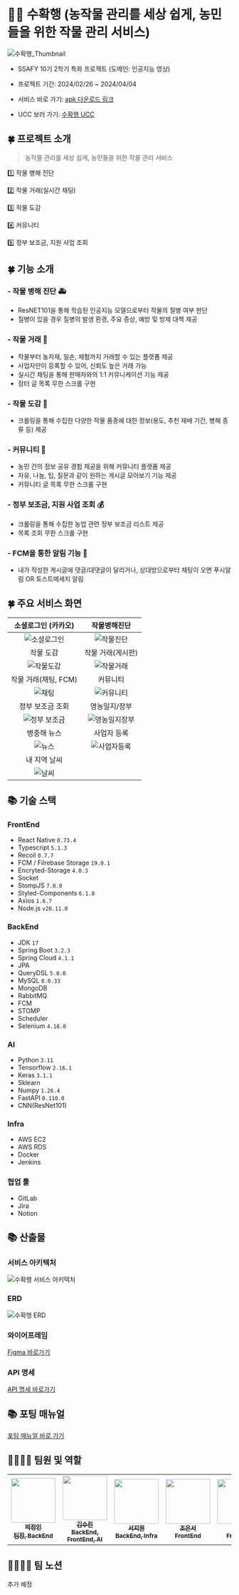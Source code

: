 # 🌿🌾 수확행 (농작물 관리를 세상 쉽게, 농민들을 위한 작물 관리 서비스)

![수확행_Thumbnail](./outputs/수확행_Thumbnail.png)

-   SSAFY 10기 2학기 특화 프로젝트 (도메인: 인공지능 영상)

-   프로젝트 기간: 2024/02/26 ~ 2024/04/04

-   서비스 바로 가기: [apk 다운로드 링크](https://drive.google.com/file/d/1AOGnOemdUMYsREo-WDJIZIRlhx45Le7V/view?usp=drive_link)

-   UCC 보러 가기: [수확행 UCC](https://www.youtube.com/)

## 🍀 프로젝트 소개

> 농작물 관리를 세상 쉽게, 농민들을 위한 작물 관리 서비스

1️⃣ 작물 병해 진단

2️⃣ 작물 거래(실시간 채팅)

3️⃣ 작물 도감

4️⃣ 커뮤니티

5️⃣ 정부 보조금, 지원 사업 조회

## 🍀 기능 소개

### - 작물 병해 진단 🚑

-   ResNET101을 통해 학습된 인공지능 모델으로부터 작물의 질병 여부 판단
-   질병이 있을 경우 질병의 발생 환경, 주요 증상, 예방 및 방제 대책 제공

### - 작물 거래 💸

-   작물부터 농자재, 일손, 체험까지 거래할 수 있는 플랫폼 제공
-   사업자만이 등록할 수 있어, 신뢰도 높은 거래 가능
-   실시간 채팅을 통해 판매자와의 1:1 커뮤니케이션 기능 제공
-   장터 글 목록 무한 스크롤 구현

### - 작물 도감 🥕

-   크롤링을 통해 수집한 다양한 작물 품종에 대한 정보(용도, 추천 재배 기간, 병해 종류 등) 제공

### - 커뮤니티 💬

-   농민 간의 정보 공유 경험 제공을 위해 커뮤니티 플랫폼 제공
-   자유, 나눔, 팁, 질문과 같이 원하는 게시글 모아보기 기능 제공
-   커뮤니티 글 목록 무한 스크롤 구현

### - 정부 보조금, 지원 사업 조회 💰

-   크롤링을 통해 수집한 농업 관련 정부 보조금 리스트 제공
-   목록 조회 무한 스크롤 구현

### - FCM을 통한 알림 기능 🔔

-   내가 작성한 게시글에 댓글/대댓글이 달리거나, 상대방으로부터 채팅이 오면 푸시알림 OR 토스트메세지 알림

## 🍀 주요 서비스 화면

|               소셜로그인 (카카오)               |                    작물병해진단                    |
| :---------------------------------------------: | :------------------------------------------------: |
| ![소셜로그인](./outputs/gifs/0_소셜로그인.gif)  |       ![작물진단](./outputs/gifs/1_진단.gif)       |
|                    작물 도감                    |                 작물 거래(게시판)                  |
|   ![작물도감](./outputs/gifs/2_작물도감.gif)    |     ![작물거래](./outputs/gifs/3_작물거래.gif)     |
|              작물 거래(채팅, FCM)               |                      커뮤니티                      |
|       ![채팅](./outputs/gifs/4_채팅.gif)        |     ![커뮤니티](./outputs/gifs/5_커뮤니티.gif)     |
|                정부 보조금 조회                 |                   영농일지/장부                    |
| ![정부 보조금](./outputs/gifs/6_정부보조금.gif) | ![영농일지장부](./outputs/gifs/7_영농일지장부.gif) |
|                   병충해 뉴스                   |                    사업자 등록                     |
|       ![뉴스](./outputs/gifs/8_뉴스.gif)        |     ![사업자등록](./outputs/gifs/9_사업자.gif)     |
|                  내 지역 날씨                   |                                                    |
|       ![날씨](./outputs/gifs/10_날씨.gif)       |                                                    |

## 📚 기술 스택

### FrontEnd

-   React Native `0.73.4`
-   Typescript `5.1.3`
-   Recoil `0.7.7`
-   FCM / Filrebase Storage `19.0.1`
-   Encryted-Storage `4.0.3`
-   Socket
-   StompJS `7.0.0`
-   Styled-Components `6.1.8`
-   Axios `1.6.7`
-   Node.js `v20.11.0`

### BackEnd

-   JDK `17`
-   Spring Boot `3.2.3`
-   Spring Cloud `4.1.1`
-   JPA
-   QueryDSL `5.0.0`
-   MySQL `8.0.33`
-   MongoDB
-   RabbitMQ
-   FCM
-   STOMP
-   Scheduler
-   Selenium `4.18.0`

### AI

-   Python `3.11`
-   Tensorflow `2.16.1`
-   Keras `3.1.1`
-   Sklearn
-   Numpy `1.26.4`
-   FastAPI `0.110.0`
-   CNN(ResNet101)

### Infra

-   AWS EC2
-   AWS RDS
-   Docker
-   Jenkins

### 협업 툴

-   GitLab
-   Jira
-   Notion

## 📚 산출물

### 서비스 아키텍처

![수확행 서비스 아키텍처](./outputs/수확행_서비스아키텍처.png)

### ERD

![수확행 ERD](./outputs/수확행_ERD.png)

### 와이어프레임

[Figma 바로가기](https://www.figma.com/file/KLa5YoXgr9IYqga20CFN6w/%EC%88%98%ED%99%95%ED%96%89?type=design&node-id=0%3A1&mode=design&t=SWZ4E8GaFjO4Bqws-1)

### API 명세

[API 명세 바로가기](./outputs/API_명세서.pdf)

## 📚 포팅 매뉴얼

[포팅 매뉴얼 바로 가기](./exec/포팅매뉴얼.md)

## 👨‍👨‍👧‍👦 팀원 및 역할

<table>
   <tr>
      <td align="center"><a href="https://github.com/Ahrang777"><img src="https://avatars.githubusercontent.com/u/59478159?v=4" width="100px;" alt=""/><br /><sub><b>박정인<br/>팀장, BackEnd</b></sub></a></td>
      <td align="center"><a href="https://github.com/uhyeon19"><img src="https://avatars.githubusercontent.com/u/51315222?v=4" width="100px;" alt=""/><br /><sub><b>김수린<br/>BackEnd, FrontEnd, AI</b></sub></a></td>
      <td align="center"><a href="https://github.com/jiwonss"><img src="https://avatars.githubusercontent.com/u/72875528?v=44" width="100px;" alt=""/><br /><sub><b>서지원<br/>BackEnd, Infra</b></sub></a></td>
      <td align="center"><a href="https://github.com/eundeok9"><img src="https://avatars.githubusercontent.com/u/100702397?v=4" width="100px;" alt=""/><br /><sub><b>조은서<br/>FrontEnd</b></sub></a></td>
      <td align="center"><a href="https://github.com/"><img src="https://avatars.githubusercontent.com/u/5131522?v=4" width="100px;" alt=""/><br /><sub><b>오민상<br/>FrontEnd</b></sub></a></td>
      <td align="center"><a href="https://github.com/markrla"><img src="https://avatars.githubusercontent.com/u/139411566?v=4" width="100px;" alt=""/><br /><sub><b>김범수<br/>FrontEnd</b></sub></a></td>
   </tr>
</table>

## 👨‍👨‍👧‍👦 팀 노션

추가 예정
